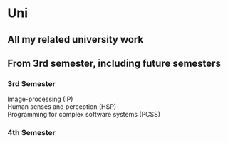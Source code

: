 # Uni
## All my related university work
## From 3rd semester, including future semesters
### 3rd Semester
Image-processing (IP)<br>
Human senses and perception (HSP)<br>
Programming for complex software systems (PCSS)<br>

### 4th Semester
